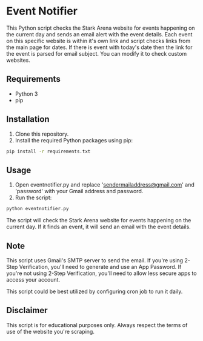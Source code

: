 # Event Notifier

This Python script checks the Stark Arena website for events happening on the current day and sends an email alert with the event details. Each event on this specific website is within it's own link and script checks links from the main page for dates. If there is event with today's date then the link for the event is parsed for email subject.
You can modify it to check custom websites.

## Requirements

- Python 3
- pip

## Installation

1. Clone this repository.
2. Install the required Python packages using pip:


```bash
pip install -r requirements.txt
```

## Usage

1. Open eventnotifier.py and replace 'sendermailaddress@gmail.com' and 'password' with your Gmail address and password.
2. Run the script:

```bash
python eventnotifier.py
```

The script will check the Stark Arena website for events happening on the current day. If it finds an event, it will send an email with the event details.

## Note

This script uses Gmail's SMTP server to send the email. If you're using 2-Step Verification, you'll need to generate and use an App Password. If you're not using 2-Step Verification, you'll need to allow less secure apps to access your account.

This script could be best utilized by configuring cron job to run it daily.

## Disclaimer

This script is for educational purposes only. Always respect the terms of use of the website you're scraping.
